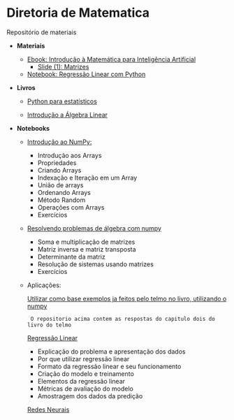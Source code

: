 # Diretoria de Matematica
Repositório de materiais

* **Materiais**

    * [Ebook: Introdução à Matemática para Inteligência Artificial](https://github.com/TailUFPB/DiretoriaMatematica/blob/master/materiais/ebook/TAIL_MAT.pdf)
        * [Slide (1): Matrizes](https://github.com/TailUFPB/DiretoriaMatematica/blob/master/materiais/notebooks/Regress%C3%A3o_linear_com_Python.ipynb)
    * [Notebook: Regressão Linear com Python](https://github.com/TailUFPB/DiretoriaMatematica/blob/master/materiais/notebooks/Regress%C3%A3o_linear_com_Python.ipynb)

* **Livros**

    * [Python para estatísticos](tmfilho.github.io/pyestbook)

    * [Introdução a Álgebra Linear](http://www.mat.ufpb.br/jorge/arquivos/disciplinas/listas/LivroIAL)

* **Notebooks**
    * [Introdução ao NumPy:](https://colab.research.google.com/drive/1LehXQ9v2TM3CeL1DpnntAp_N8AsHmVSw#scrollTo=A5FLhkU7MNMt)
        
        * Introdução aos Arrays
        * Propriedades        
        * Criando Arrays        
        * Indexação e Iteração em um Array        
        * União de arrays   
        * Ordenando Arrays
        * Método Random
        * Operações com Arrays
        * Exercícios

    * [Resolvendo problemas de álgebra com numpy](https://colab.research.google.com/drive/1QRiREC4rCM3KZ1-kLf6MCVWj9qsOELax#scrollTo=HEZnN5lZZGln)
        
        * Soma e multiplicação de matrizes
        * Matriz inversa e matriz transposta
        * Determinante da matriz
        * Resolução de sistemas usando matrizes
        * Exercícios

    *  Aplicações:

        [Utilizar como base exemplos ja feitos pelo telmo no livro, utilizando o numpy](https://github.com/Manuelfjr/PythonParaEstatisticos/blob/master/ExeChapter_2.ipynb)
            
            O repositorio acima contem as respostas do capitulo dois do livro do telmo

        [Regressão Linear](https://colab.research.google.com/drive/1DE-QcDbChQLmVgL-IqUcn-hNikA-w8vO)
          
        * Explicação do problema e apresentação dos dados
        * Por que utilizar regressão linear
        * Formato da regressão linear e seu funcionamento
        * Criação do modelo e treinamento
        * Elementos da regressão linear
        * Métricas de avaliação do modelo
        * Amostragem dos dados da predição

        [Redes Neurais](https://colab.research.google.com/drive/1b3QpTlocYfJfCGb4p4Mfk5netTVwwqvX?usp=sharing)

